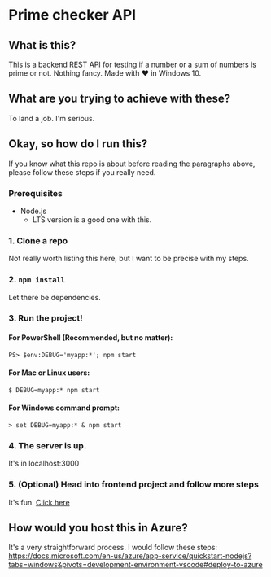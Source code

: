 # Prime checker API

## What is this?

This is a backend REST API for testing if a number or a sum of numbers is prime or not. Nothing fancy. Made with ❤ in Windows 10.

## What are you trying to achieve with these?

To land a job. I'm serious.

## Okay, so how do I run this?

If you know what this repo is about before reading the paragraphs above, please follow these steps if you really need.

### Prerequisites

- Node.js
  - LTS version is a good one with this.

### 1. Clone a repo

Not really worth listing this here, but I want to be precise with my steps.

### 2. `npm install`

Let there be dependencies.

### 3. Run the project!

#### For PowerShell (Recommended, but no matter):

`PS> $env:DEBUG='myapp:*'; npm start`

#### For Mac or Linux users:

`$ DEBUG=myapp:* npm start`

#### For Windows command prompt:

`> set DEBUG=myapp:* & npm start`

### 4. The server is up.

It's in localhost:3000

### 5. (Optional) Head into frontend project and follow more steps

It's fun. [Click here](https://github.com/p4nu/prime-checker-front)

## How would you host this in Azure?

It's a very straightforward process. I would follow these steps: https://docs.microsoft.com/en-us/azure/app-service/quickstart-nodejs?tabs=windows&pivots=development-environment-vscode#deploy-to-azure
